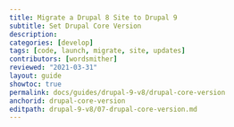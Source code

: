 ```yaml
---
title: Migrate a Drupal 8 Site to Drupal 9
subtitle: Set Drupal Core Version
description: 
categories: [develop]
tags: [code, launch, migrate, site, updates]
contributors: [wordsmither]
reviewed: "2021-03-31"
layout: guide
showtoc: true
permalink: docs/guides/drupal-9-v8/drupal-core-version
anchorid: drupal-core-version
editpath: drupal-9-v8/07-drupal-core-version.md
---
```


<Partial file="drupal-9/core-version.md" />
